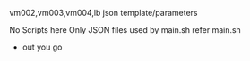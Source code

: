 
vm002,vm003,vm004,lb json template/parameters

No Scripts here 
Only JSON files used by main.sh 
refer main.sh 

- out you go  
